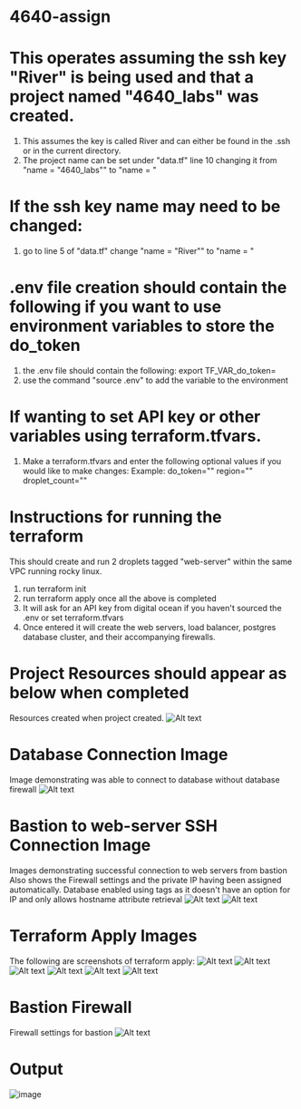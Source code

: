 # 4640-assign

# This operates assuming the ssh key "River" is being used and that a project named "4640_labs" was created.
1. This assumes the key is called River and can either be found in the .ssh or in the current directory.
2. The project name can be set under "data.tf" line 10 changing it from "name = "4640_labs"" to "name = <Insert project name here>"

# If the ssh key name may need to be changed:
1. go to line 5 of "data.tf" change "name = "River"" to "name = <Insert key name here>"

# .env file creation should contain the following if you want to use environment variables to store the do_token
1. the .env file should contain the following:
export TF_VAR_do_token=<Insert token here>
2. use the command "source .env" to add the variable to the environment

# If wanting to set API key or other variables using terraform.tfvars.
1. Make a terraform.tfvars and enter the following optional values if you would like to make changes:
Example:
do_token="<Insert digital ocean api key here>" 
region="<Insert Region Here>"
droplet_count="<Insert Number of Web servers here>"


# Instructions for running the terraform
This should create and run 2 droplets tagged "web-server" within the same VPC running rocky linux.

1. run terraform init
2. run terraform apply once all the above is completed
3. It will ask for an API key from digital ocean if you haven't sourced the .env or set terraform.tfvars
4. Once entered it will create the web servers, load balancer, postgres database cluster, and their accompanying firewalls.


# Project Resources should appear as below when completed
Resources created when project created.
![Alt text](./images/created-resources.png "Created VM and resources")

# Database Connection Image
Image demonstrating was able to connect to database without database firewall
![Alt text](./images/Database-connection-successful.png "Database Postgres Successful")

# Bastion to web-server SSH Connection Image
Images demonstrating successful connection to web servers from bastion
Also shows the Firewall settings and the private IP having been assigned automatically.
Database enabled using tags as it doesn't have an option for IP and only allows hostname attribute retrieval
![Alt text](./images/ssh-from-bastion-to-web-1.png "bastion web-1 connection successful")
![Alt text](./images/ssh-from-bastion-to-web-2.png "bastion web-2 connection successful")

# Terraform Apply Images
The following are screenshots of terraform apply:
![Alt text](./images/terraform-apply-1.png "Terraform apply part 1")
![Alt text](./images/terraform-apply-2.png "Terraform apply part 2")
![Alt text](./images/terraform-apply-3.png "Terraform apply part 3")
![Alt text](./images/terraform-apply-4.png "Terraform apply part 4")
![Alt text](./images/terraform-apply-5.png "Terraform apply part 5")
![Alt text](./images/terraform-apply-6.png "Terraform apply part 6")

# Bastion Firewall
Firewall settings for bastion
![Alt text](./images/bastion-firewall.png "Bastion Firewall settings")

# Output
![image](https://user-images.githubusercontent.com/28554795/204073468-76772010-aa56-4e57-be56-e977fde35614.png)
